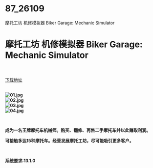 # 87_26109
摩托工坊 机修模拟器 Biker Garage: Mechanic Simulator
# 摩托工坊 机修模拟器 Biker Garage: Mechanic Simulator
 <br/></br>
[下载地址](https://www.switch520.cc/article/26109 "下载地址")
<br/></br>

<p><strong><img title="01.jpg" src="https://www.switch520.cc/muke_img/2022_01_04_9feeeebe78051.jpg" alt="01.jpg"></strong><br>
<strong><img title="02.jpg" src="https://www.switch520.cc/muke_img/2022_01_04_892ead1e5df93.jpg" alt="02.jpg"></strong><br>
<strong><img title="03.jpg" src="https://www.switch520.cc/muke_img/2022_01_04_ac844bb2d0d1f.jpg" alt="03.jpg"></strong><br>
<strong><img title="04.jpg" src="https://www.switch520.cc/muke_img/2022_01_04_9309811905bed.jpg" alt="04.jpg">&nbsp;</strong></p>
<p>&nbsp;</p>
<p><strong>成为一名王牌摩托车机械师。购买、翻修、再售二手摩托车并以此赚取利润。</strong></p>
<p><strong>可接触多达15种摩托车。经营发展摩托工坊，尽可能吸引更多客户。</strong></p>
<p>&nbsp;</p>
<p><strong>系统要求:13.1.0</strong></p>



